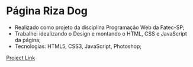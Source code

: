 # Página Riza Dog
- Realizado como projeto da disciplina Programação Web da Fatec-SP;
- Trabalhei idealizando o Design e montando o HTML, CSS e JavaScript da página;
- Tecnologias: HTML5, CSS3, JavaScript, Photoshop;

[Project Link](http://switq.github.io/rizadog/)
